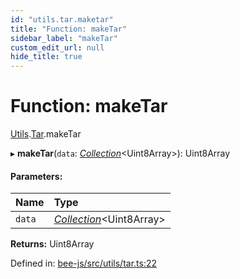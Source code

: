 ```yaml
---
id: "utils.tar.maketar"
title: "Function: makeTar"
sidebar_label: "makeTar"
custom_edit_url: null
hide_title: true
---
```


# Function: makeTar

[Utils](../modules/utils.md).[Tar](../modules/utils.tar.md).makeTar

▸ **makeTar**(`data`: [*Collection*](../types/collection.md)<Uint8Array\>): Uint8Array

#### Parameters:

Name | Type |
:------ | :------ |
`data` | [*Collection*](../types/collection.md)<Uint8Array\> |

**Returns:** Uint8Array

Defined in: [bee-js/src/utils/tar.ts:22](https://github.com/ethersphere/bee-js/blob/9a547fe/src/utils/tar.ts#L22)
